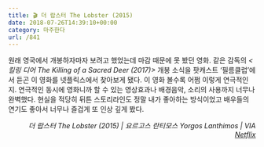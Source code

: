 ```yaml
---
title: 🎬 더 랍스터 The Lobster (2015)
date: 2018-07-26T14:39:10+00:00
category: 마주한다
url: /841
---
```


원래 영국에서 개봉하자마자 보려고 했었는데 마감 때문에 못 봤던 영화. 같은 감독의 _<킬링 디어 The Killing of a Sacred Deer (2017)>_ 개봉 소식을 팟캐스트 &#8216;필름클럽&#8217;에서 듣곤 이 영화를 넷플릭스에서 찾아보게 됐다. 이 영화 볼수록 어쩜 이렇게 연극적인지. 연극적인 동시에 영화니까 할 수 있는 영상효과나 배경음악, 소리의 사용까지 너무나 완벽했다. 현실을 적당히 뒤튼 스토리라인도 정말 내가 좋아하는 방식이었고 배우들의 연기도 좋아서 너무나 즐겁게 또 인상 깊게 봤다.

<p style="text-align:right">
  <em>더 랍스터 The Lobster (2015) | 요르고스 란티모스 Yorgos Lanthimos</em><em>&nbsp;| VIA <a href="http://netflix.com" target="_blank" rel="noreferrer noopener">Netflix</a></em>
</p>